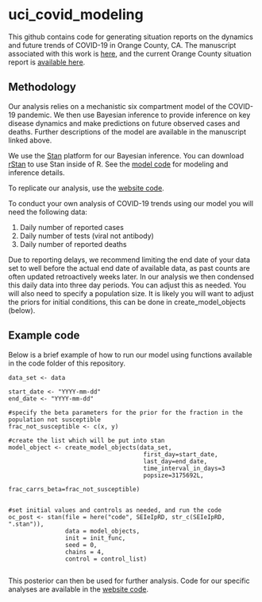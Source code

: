 # uci_covid_modeling

This github contains code for generating situation reports on the dynamics and future trends of COVID-19 in Orange County, CA. The manuscript associated with this work is [here](), and the current Orange County situation report is [available here](https://vnminin.github.io/uci_covid_modeling/). 


## Methodology
Our analysis relies on a mechanistic six compartment model of the COVID-19 pandemic. We then use Bayesian inference to provide inference on key disease dynamics and make predictions on future observed cases and deaths. Further descriptions of the model are available in the manuscript linked above. 

We use the [Stan](https://mc-stan.org/) platform for our Bayesian inference. You can download [rStan](https://github.com/stan-dev/rstan/wiki/RStan-Getting-Started) to use Stan inside of R. See the [model code](https://github.com/vnminin/uci_covid_modeling/tree/master/code/SEIeIpRD) for modeling and inference details. 

To replicate our analysis, use the [website code](https://github.com/vnminin/uci_covid_modeling/blob/master/analysis/index.Rmd). 

To conduct your own analysis of COVID-19 trends using our model you will need the following data:

1. Daily number of reported cases
2. Daily number of tests (viral not antibody)
3. Daily number of reported deaths

Due to reporting delays, we recommend limiting the end date of your data set to well before the actual end date of available data, as past counts are often updated retroactively weeks later. In our analysis we then condensed this daily data into three day periods. You can adjust this as needed. You will also need to specify a population size. It is likely you will want to adjust the priors for initial conditions, this can be done in create_model_objects (below).


## Example code
Below is a brief example of how to run our model using functions available in the code folder of this repository.
```
data_set <- data

start_date <- "YYYY-mm-dd"
end_date <- "YYYY-mm-dd"

#specify the beta parameters for the prior for the fraction in the population not susceptible
frac_not_susceptible <- c(x, y)

#create the list which will be put into stan
model_object <- create_model_objects(data_set, 
                                      first_day=start_date, 
                                      last_day=end_date,
                                      time_interval_in_days=3
                                      popsize=3175692L, 
                                      frac_carrs_beta=frac_not_susceptible)


#set initial values and controls as needed, and run the code
oc_post <- stan(file = here("code", SEIeIpRD, str_c(SEIeIpRD, ".stan")),
                data = model_objects,
                init = init_func,
                seed = 0,
                chains = 4,
                control = control_list)


```
This posterior can then be used for further analysis. Code for our specific analyses are available in the [website code](https://github.com/vnminin/uci_covid_modeling/blob/master/analysis/index.Rmd). 

